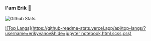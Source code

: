 ### I'am Erik 🐸

![Github Stats](https://github-readme-stats.vercel.app/api?username=erikyvanov&bg_color=30,0ff1ce,904e95&title_color=fff&text_color=fff&include_all_commits=true&hide_rank)

[![Top Langs](https://github-readme-stats.vercel.app/api/top-langs/?username=erikyvanov&hide=jupyter notebook,html,scss,css)](https://github.com/anuraghazra/github-readme-stats)

